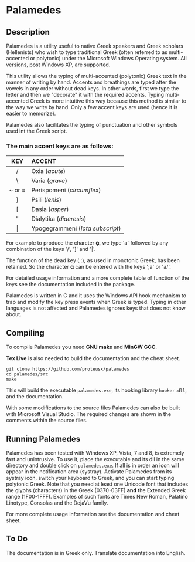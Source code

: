# Palamedes

## Description 

Palamedes is a utility  useful to native Greek speakers and Greek scholars
(Hellenists) who wish to type traditional Greek (often referred to as
multi-accented or polytonic) under the Microsoft Windows Operating system.
All versions, post Windows XP, are supported.  

This utility  allows the typing of multi-accented (polytonic) Greek text in
the manner of writing by hand. Accents and breathings are typed after the
vowels in any order without dead keys. In other words, first we type the
letter and then we "decorate" it with the required accents. Typing
multi-accented Greek is more intuitive this way because this method is
similar to the way we write by hand.  Only a few accent keys are used
(hence it is easier to memorize). 

Palamedes also facilitates the typing of punctuation and other symbols used
int the Greek script. 

### The main accent keys are as follows:

| KEY          |     ACCENT          |
|:------------:|:------------------- |
|/             | Oxia (*acute*)
|\             | Varia (*grave*)
|~ or =        | Perispomeni (*circumflex*)
|]             | Psili  (*lenis*)
|[             | Dasia (*asper*)
|"             | Dialytika (*diaeresis*)
|\|            | Ypogegrammeni (*Iota subscript*)

For example to produce the charcter **ᾄ**, we type 'a' followed by 
any combination of the keys '/', ']' and '|'.

The function of the dead key (;:), as used in monotonic Greek, 
has been retained. So the character **ά** can be entered with the keys
';a' or 'a/'.

For detailed usage information and a more complete table of function of the
keys see the documentation included in the package.

Palamedes is written in C and it uses the Windows API hook mechanism to trap
and modify the key press events when Greek is typed. Typing in other
languages is not affected and Palamedes ignores keys that does not know
about.


## Compiling

To compile Palamedes you need **GNU make** and **MinGW GCC**. 

**Tex Live** is also needed to build the documentation and the cheat sheet.

    git clone https://github.com/proteusx/palamedes
    cd palamedes/src
    make

This will build the executable `palamedes.exe`, its hooking library
`hooker.dll`, and the documentation. 

With some modifications to the source files Palamedes can also be built with
Microsoft Visual Studio. The required changes are shown in the  comments
within the source files.

## Running Palamedes

Palamedes has been tested with Windows XP, Vista, 7 and 8, is extremely
fast and unintrusive.  To use it, place the executable and its dll in the
same directory and double click on `palamedes.exe`. If all is in order an
icon will appear in the notification area (systray).  Activate Palamedes
from its systray icon, switch your keyboard to Greek, and you can start
typing polytonic Greek. Note that you need at least one Unicode font that
includes the glyphs (characters) in the Greek (0370-03FF) **and** the 
Extended Greek range (1F00-1FFF). Examples of such fonts are Times New
Roman, Palatino Linotype, Consolas and the DejaVu family.

For more complete usage information see the documentation and cheat sheet.

## To Do

The documentation is in Greek only. 
Translate documentation into English.
